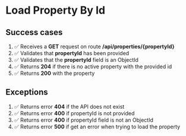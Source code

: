 # Load Property By Id

## Success cases

1. ✅ Receives a **GET** request on route **/api/properties/{propertyId}**
2. ✅ Validates that **propertyId** has been provided
3. ✅ Validates that the **propertyId** field is an ObjectId
4. ✅ Returns **204** if there is no active property with the provided id
5. ✅ Returns **200** with the property

## Exceptions

1. ✅ Returns error **404** if the API does not exist
2. ✅ Returns error **400** if propertyId is not provided
3. ✅ Returns error **400** if propertyId field is not an ObjectId
4. ✅ Returns error **500** if get an error when trying to load the property